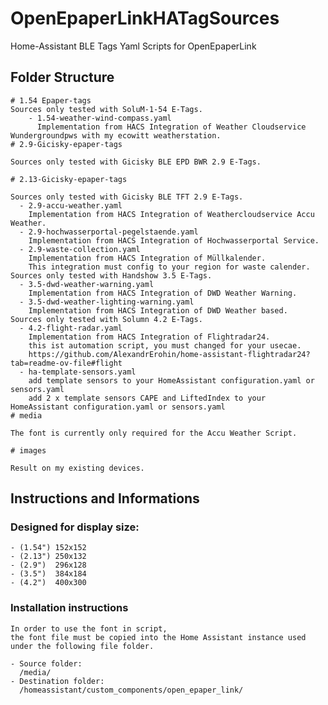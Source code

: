 # OpenEpaperLinkHATagSources
Home-Assistant BLE Tags Yaml Scripts for OpenEpaperLink

## Folder Structure
    # 1.54 Epaper-tags
    Sources only tested with SoluM-1-54 E-Tags.
        - 1.54-weather-wind-compass.yaml
          Implementation from HACS Integration of Weather Cloudservice Wundergroundpws with my ecowitt weatherstation.    
    # 2.9-Gicisky-epaper-tags

    Sources only tested with Gicisky BLE EPD BWR 2.9 E-Tags.

    # 2.13-Gicisky-epaper-tags

    Sources only tested with Gicisky BLE TFT 2.9 E-Tags.
      - 2.9-accu-weather.yaml
        Implementation from HACS Integration of Weathercloudservice Accu Weather.
      - 2.9-hochwasserportal-pegelstaende.yaml
        Implementation from HACS Integration of Hochwasserportal Service.
      - 2.9-waste-collection.yaml
        Implementation from HACS Integration of Müllkalender.
        This integration must config to your region for waste calender.  
    Sources only tested with Handshow 3.5 E-Tags.
      - 3.5-dwd-weather-warning.yaml
        Implementation from HACS Integration of DWD Weather Warning.
      - 3.5-dwd-weather-lighting-warning.yaml
        Implementation from HACS Integration of DWD Weather based.        
    Sources only tested with Solumn 4.2 E-Tags.
      - 4.2-flight-radar.yaml
        Implementation from HACS Integration of Flightradar24.
        this ist automation script, you must changed for your usecae.
        https://github.com/AlexandrErohin/home-assistant-flightradar24?tab=readme-ov-file#flight
      - ha-template-sensors.yaml
        add template sensors to your HomeAssistant configuration.yaml or sensors.yaml
        add 2 x template sensors CAPE and LiftedIndex to your HomeAssistant configuration.yaml or sensors.yaml
    # media

    The font is currently only required for the Accu Weather Script.

    # images

    Result on my existing devices.

## Instructions and Informations

### Designed for display size:
    - (1.54") 152x152 
    - (2.13") 250x132 
    - (2.9")  296x128
    - (3.5")  384x184
    - (4.2")  400x300
### Installation instructions

    In order to use the font in script, 
    the font file must be copied into the Home Assistant instance used under the following file folder.

    - Source folder: 
      /media/
    - Destination folder: 
      /homeassistant/custom_components/open_epaper_link/
